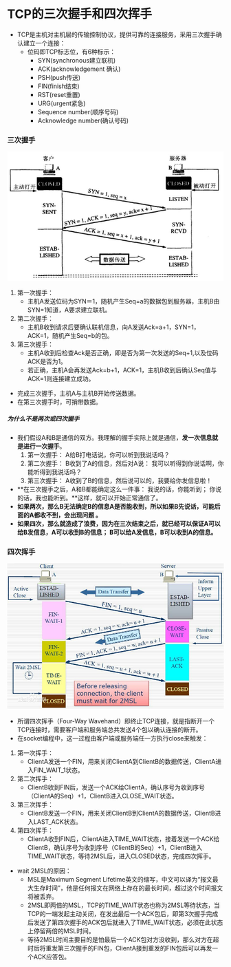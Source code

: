 # TCP的三次握手和四次挥手

- TCP是主机对主机层的传输控制协议，提供可靠的连接服务，采用三次握手确认建立一个连接：
  - 位码即TCP标志位，有6种标示：
    - SYN(synchronous建立联机) 
    - ACK(acknowledgement 确认) 
    - PSH(push传送) 
    - FIN(finish结束) 
    - RST(reset重置) 
    - URG(urgent紧急) 
    - Sequence number(顺序号码) 
    - Acknowledge number(确认号码)

### 三次握手

![](img/5.jpg)

1. 第一次握手：
   - 主机A发送位码为SYN＝1，随机产生Seq=a的数据包到服务器，主机B由SYN=1知道，A要求建立联机。
2. 第二次握手：
   - 主机B收到请求后要确认联机信息，向A发送Ack=a+1，SYN=1，ACK=1，随机产生Seq=b的包。
3. 第三次握手：
   - 主机A收到后检查Ack是否正确，即是否为第一次发送的Seq+1,以及位码ACK是否为1。
   - 若正确，主机A会再发送Ack=b+1，ACK=1，主机B收到后确认Seq值与ACK=1则连接建立成功。 

- 完成三次握手，主机A与主机B开始传送数据。
- 在第三次握手时，可捎带数据。

##### 为什么不是两次或四次握手

- 我们假设A和B是通信的双方。我理解的握手实际上就是通信，**发一次信息就是进行一次握手**。
  1. 第一次握手： A给B打电话说，你可以听到我说话吗？
  2. 第二次握手： B收到了A的信息，然后对A说： 我可以听得到你说话啊，你能听得到我说话吗？  
  3. 第三次握手： A收到了B的信息，然后说可以的，我要给你发信息啦！
- **在三次握手之后，A和B都能确定这么一件事： 我说的话，你能听到； 你说的话，我也能听到。**这样，就可以开始正常通信了。
- **如果两次，那么B无法确定B的信息A是否能收到，所以如果B先说话，可能后面的A都收不到，会出现问题 。**
- **如果四次，那么就造成了浪费，因为在三次结束之后，就已经可以保证A可以给B发信息，A可以收到B的信息； B可以给A发信息，B可以收到A的信息。**

### 四次挥手

![](img/6.jpg)

- 所谓四次挥手（Four-Way Wavehand）即终止TCP连接，就是指断开一个TCP连接时，需要客户端和服务端总共发送4个包以确认连接的断开。
- 在socket编程中，这一过程由客户端或服务端任一方执行close来触发：

1. 第一次挥手：
   - ClientA发送一个FIN，用来关闭ClientA到ClientB的数据传送，ClientA进入FIN_WAIT_1状态。 
2. 第二次挥手：
   - ClientB收到FIN后，发送一个ACK给ClientA，确认序号为收到序号（ClientA的Seq）+1，ClientB进入CLOSE_WAIT状态。 
3. 第三次挥手：
   - ClientB发送一个FIN，用来关闭ClientB到ClientA的数据传送，ClientB进入LAST_ACK状态。 
4. 第四次挥手：
   - ClientA收到FIN后，ClientA进入TIME_WAIT状态，接着发送一个ACK给ClientB，确认序号为收到序号（ClientB的Seq）+1，ClientB进入TIME_WAIT状态，等待2MSL后，进入CLOSED状态，完成四次挥手。

- wait 2MSL的原因：
  - MSL是Maximum Segment Lifetime英文的缩写，中文可以译为“报文最大生存时间”，他是任何报文在网络上存在的最长时间，超过这个时间报文将被丢弃。
  - 2MSL即两倍的MSL，TCP的TIME_WAIT状态也称为2MSL等待状态，当TCP的一端发起主动关闭，在发出最后一个ACK包后，即第3次握手完成后发送了第四次握手的ACK包后就进入了TIME_WAIT状态，必须在此状态上停留两倍的MSL时间。
  - 等待2MSL时间主要目的是怕最后一个ACK包对方没收到，那么对方在超时后将重发第三次握手的FIN包，ClientA接到重发的FIN包后可以再发一个ACK应答包。